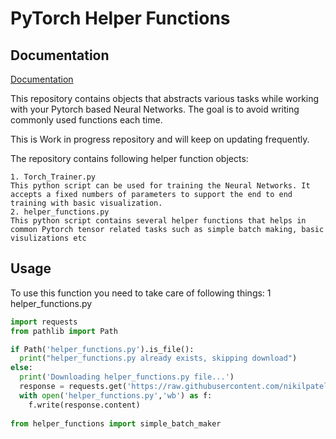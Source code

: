 
# PyTorch Helper Functions




## Documentation

[Documentation](https://linktodocumentation)

This repository contains objects that abstracts various tasks while working with your Pytorch based Neural Networks. The goal is to avoid writing commonly used functions each time. 

This is Work in progress repository and will keep on updating frequently. 

The repository contains following helper function objects:

    1. Torch_Trainer.py
    This python script can be used for training the Neural Networks. It accepts a fixed numbers of parameters to support the end to end training with basic visualization.
    2. helper_functions.py
    This python script contains several helper functions that helps in common Pytorch tensor related tasks such as simple batch making, basic visulizations etc

 

## Usage

To use this function you need to take care of following things:
1 helper_functions.py

```python
import requests
from pathlib import Path

if Path('helper_functions.py').is_file():
  print("helper_functions.py already exists, skipping download")
else:
  print('Downloading helper_functions.py file...')
  response = requests.get('https://raw.githubusercontent.com/nikilpatel94/Torch-NN-Objects/main/helper_functions.py')
  with open('helper_functions.py','wb') as f:
    f.write(response.content)
    
from helper_functions import simple_batch_maker

```

